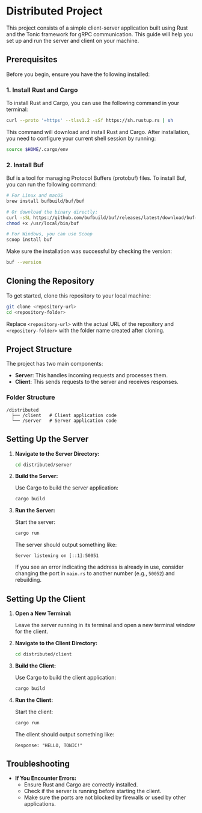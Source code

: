 
# Distributed Project

This project consists of a simple client-server application built using Rust and the Tonic framework for gRPC communication. This guide will help you set up and run the server and client on your machine.

## Prerequisites

Before you begin, ensure you have the following installed:

### 1. Install Rust and Cargo

To install Rust and Cargo, you can use the following command in your terminal:

```bash
curl --proto '=https' --tlsv1.2 -sSf https://sh.rustup.rs | sh
```

This command will download and install Rust and Cargo. After installation, you need to configure your current shell session by running:

```bash
source $HOME/.cargo/env
```

### 2. Install Buf

Buf is a tool for managing Protocol Buffers (protobuf) files. To install Buf, you can run the following command:

```bash
# For Linux and macOS
brew install bufbuild/buf/buf

# Or download the binary directly:
curl -sSL https://github.com/bufbuild/buf/releases/latest/download/buf-Linux-x86_64 -o /usr/local/bin/buf
chmod +x /usr/local/bin/buf

# For Windows, you can use Scoop
scoop install buf
```

Make sure the installation was successful by checking the version:

```bash
buf --version
```

## Cloning the Repository

To get started, clone this repository to your local machine:

```bash
git clone <repository-url>
cd <repository-folder>
```

Replace `<repository-url>` with the actual URL of the repository and `<repository-folder>` with the folder name created after cloning.

## Project Structure

The project has two main components:

- **Server**: This handles incoming requests and processes them.
- **Client**: This sends requests to the server and receives responses.

### Folder Structure

```
/distributed
  ├── /client   # Client application code
  └── /server   # Server application code
```

## Setting Up the Server

1. **Navigate to the Server Directory:**

   ```bash
   cd distributed/server
   ```

2. **Build the Server:**

   Use Cargo to build the server application:

   ```bash
   cargo build
   ```

3. **Run the Server:**

   Start the server:

   ```bash
   cargo run
   ```

   The server should output something like:

   ```
   Server listening on [::1]:50051
   ```

   If you see an error indicating the address is already in use, consider changing the port in `main.rs` to another number (e.g., `50052`) and rebuilding.

## Setting Up the Client

1. **Open a New Terminal:**

   Leave the server running in its terminal and open a new terminal window for the client.

2. **Navigate to the Client Directory:**

   ```bash
   cd distributed/client
   ```

3. **Build the Client:**

   Use Cargo to build the client application:

   ```bash
   cargo build

4. **Run the Client:**

   Start the client:

   ```bash
   cargo run
   ```

   The client should output something like:

   ```
   Response: "HELLO, TONIC!"
   ```

## Troubleshooting

- **If You Encounter Errors:**
  - Ensure Rust and Cargo are correctly installed.
  - Check if the server is running before starting the client.
  - Make sure the ports are not blocked by firewalls or used by other applications.


